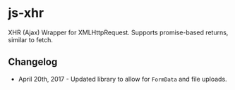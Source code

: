 # js-xhr
XHR (Ajax) Wrapper for XMLHttpRequest. Supports promise-based returns, similar to fetch.

## Changelog
* April 20th, 2017 - Updated library to allow for `FormData` and file uploads.